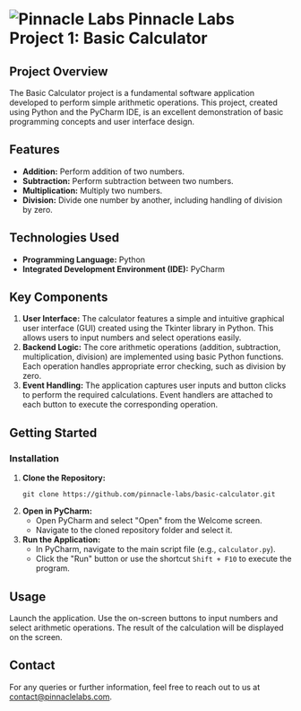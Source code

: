 
<body>
    <h1 align="left">
        <img src="https://ci3.googleusercontent.com/meips/ADKq_NbtOW2dlkRcVhiBzRXbczvobDGZsFqVdoR64h6NlF_ivEaFwA8P2MEqeuCoFqmFP0745YPXDEmI3vhPU5yYka1TOeRENi6gEgbsMLU2VMyZIRK6Od-P6BJr=s0-d-e1-ft#https://pinnaclelabs.tech/wp-content/uploads/2023/09/webheadder.png" alt="Pinnacle Labs">
        Pinnacle Labs Project 1: Basic Calculator
    </h1>

  <h2>Project Overview</h2>
    <p>The Basic Calculator project is a fundamental software application developed to perform simple arithmetic operations. This project, created using Python and the PyCharm IDE, is an excellent demonstration of basic programming concepts and user interface design.</p>

  <h2>Features</h2>
    <ul>
        <li><strong>Addition:</strong> Perform addition of two numbers.</li>
        <li><strong>Subtraction:</strong> Perform subtraction between two numbers.</li>
        <li><strong>Multiplication:</strong> Multiply two numbers.</li>
        <li><strong>Division:</strong> Divide one number by another, including handling of division by zero.</li>
    </ul>

  <h2>Technologies Used</h2>
    <ul>
        <li><strong>Programming Language:</strong> Python</li>
        <li><strong>Integrated Development Environment (IDE):</strong> PyCharm</li>
    </ul>

  <h2>Key Components</h2>
    <ol>
        <li><strong>User Interface:</strong> The calculator features a simple and intuitive graphical user interface (GUI) created using the Tkinter library in Python. This allows users to input numbers and select operations easily.</li>
        <li><strong>Backend Logic:</strong> The core arithmetic operations (addition, subtraction, multiplication, division) are implemented using basic Python functions. Each operation handles appropriate error checking, such as division by zero.</li>
        <li><strong>Event Handling:</strong> The application captures user inputs and button clicks to perform the required calculations. Event handlers are attached to each button to execute the corresponding operation.</li>
    </ol>

  <h2>Getting Started</h2>
  <h3>Installation</h3>
    <ol>
        <li><strong>Clone the Repository:</strong></li>
        <pre><code>git clone https://github.com/pinnacle-labs/basic-calculator.git</code></pre>
        <li><strong>Open in PyCharm:</strong>
            <ul>
                <li>Open PyCharm and select "Open" from the Welcome screen.</li>
                <li>Navigate to the cloned repository folder and select it.</li>
            </ul>
        </li>
        <li><strong>Run the Application:</strong>
            <ul>
                <li>In PyCharm, navigate to the main script file (e.g., <code>calculator.py</code>).</li>
                <li>Click the "Run" button or use the shortcut <code>Shift + F10</code> to execute the program.</li>
            </ul>
        </li>
    </ol>

  <h2>Usage</h2>
    <p>Launch the application. Use the on-screen buttons to input numbers and select arithmetic operations. The result of the calculation will be displayed on the screen.</p>

  <h2>Contact</h2>
    <p>For any queries or further information, feel free to reach out to us at <a href="mailto:contact@pinnaclelabs.com">contact@pinnaclelabs.com</a>.</p>
</body>
</html>
